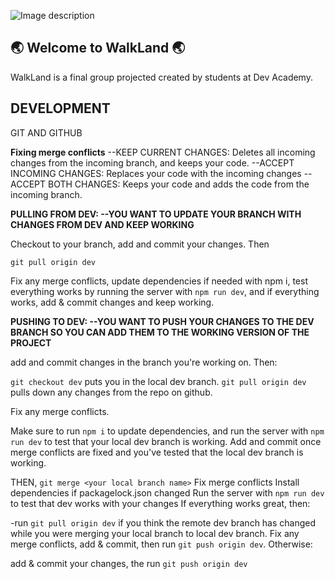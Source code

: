 ![Image description](https://github.com/harakeke-2020/WalkLand/blob/dev/server/public/images/mainlogo.png?raw=true)

## 🌏 Welcome to WalkLand 🌏


WalkLand is a final group projected created by students at Dev Academy.

## DEVELOPMENT

GIT AND GITHUB

**Fixing merge conflicts**
--KEEP CURRENT CHANGES: Deletes all incoming changes from the incoming branch, and keeps your code.
--ACCEPT INCOMING CHANGES: Replaces your code with the incoming changes
--ACCEPT BOTH CHANGES: Keeps your code and adds the code from the incoming branch.

**PULLING FROM DEV:
--YOU WANT TO UPDATE YOUR BRANCH WITH CHANGES FROM DEV AND KEEP WORKING**

Checkout to your branch, add and commit your changes. Then

`git pull origin dev`

Fix any merge conflicts, update dependencies if needed with npm i, test everything works by running the server with `npm run dev`, and if everything works, add & commit changes and keep working.

**PUSHING TO DEV:
--YOU WANT TO PUSH YOUR CHANGES TO THE DEV BRANCH SO YOU CAN ADD THEM TO THE WORKING VERSION OF THE PROJECT**

 add and commit changes in the branch you're working on. Then:
 
 `git checkout dev`        puts you in the local dev branch.
 `git pull origin dev`      pulls down any changes from the repo on github.
 
 Fix any merge conflicts.
 
 Make sure to run `npm i` to update dependencies, and run the server with `npm run dev` to test that your local dev branch is working.
 Add and commit once merge conflicts are fixed and you've tested that the local dev branch is working.
 
 THEN,
 `git merge <your local branch name>`
  Fix merge conflicts
  Install dependencies if packagelock.json changed
  Run the server with `npm run dev` to test that dev works with your changes
  If everything works great, then:
  
  -run `git pull origin dev` if you think the remote dev branch has changed while you were merging your local branch to local dev branch.
  Fix any merge conflicts, add & commit, then run `git push origin dev`. 
  Otherwise:
  
  add & commit your changes, the run `git push origin dev`
